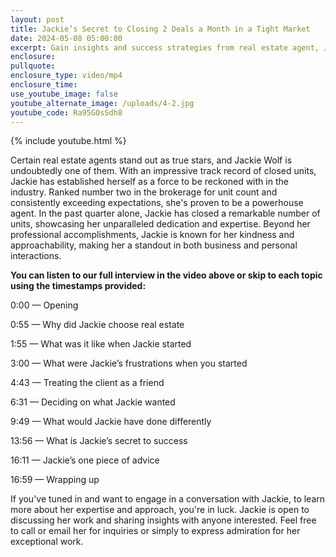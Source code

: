 ```yaml
---
layout: post
title: Jackie’s Secret to Closing 2 Deals a Month in a Tight Market
date: 2024-05-08 05:00:00
excerpt: Gain insights and success strategies from real estate agent, Jackie Wolf.
enclosure:
pullquote:
enclosure_type: video/mp4
enclosure_time:
use_youtube_image: false
youtube_alternate_image: /uploads/4-2.jpg
youtube_code: Ra95GOsSdh8
---
```

{% include youtube.html %}

Certain real estate agents stand out as true stars, and Jackie Wolf is undoubtedly one of them. With an impressive track record of closed units, Jackie has established herself as a force to be reckoned with in the industry. Ranked number two in the brokerage for unit count and consistently exceeding expectations, she's proven to be a powerhouse agent. In the past quarter alone, Jackie has closed a remarkable number of units, showcasing her unparalleled dedication and expertise. Beyond her professional accomplishments, Jackie is known for her kindness and approachability, making her a standout in both business and personal interactions.

**You can listen to our full interview in the video above or skip to each topic using the timestamps provided:**

0:00 — Opening

0:55 — Why did Jackie choose real estate

1:55 — What was it like when Jackie started

3:00 — What were Jackie’s frustrations when you started

4:43 — Treating the client as a friend

6:31 — Deciding on what Jackie wanted

9:49 — What would Jackie have done differently

13:56 — What is Jackie’s secret to success

16:11 — Jackie’s one piece of advice

16:59 — Wrapping up

If you've tuned in and want to engage in a conversation with Jackie, to learn more about her expertise and approach, you're in luck. Jackie is open to discussing her work and sharing insights with anyone interested. Feel free to call or email her for inquiries or simply to express admiration for her exceptional work.